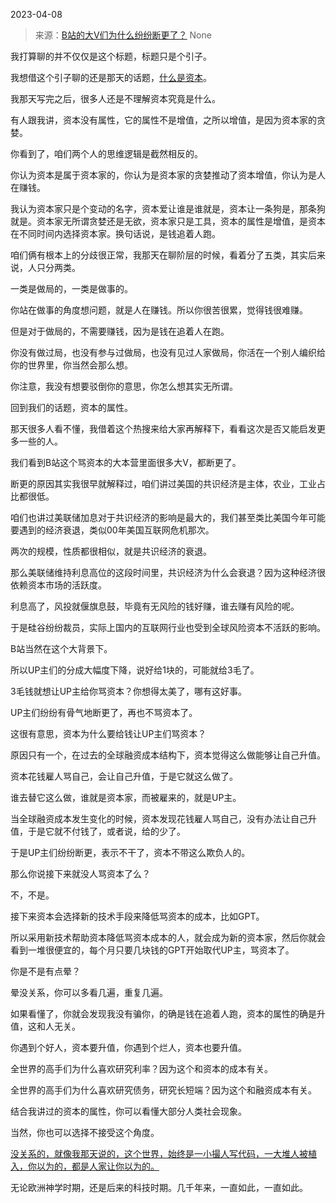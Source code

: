 2023-04-08

> 来源：[B站的大V们为什么纷纷断更了？](http://mp.weixin.qq.com/s?__biz=MzU3NDc5Nzc0NQ==&amp;mid=2247523446&amp;idx=1&amp;sn=97666457453e5755a0570dbf3a43b87e&amp;chksm=fd2e3ea8ca59b7bed88950074f50d22e9485af29f9c350571eba6f6384f57861ada72f14bdcc&amp;scene=127#wechat_redirect)
> None

我打算聊的并不仅仅是这个标题，标题只是个引子。  

我想借这个引子聊的还是那天的话题，[什么是资本](http://mp.weixin.qq.com/s?__biz=MzU3NDc5Nzc0NQ==&mid=2247523350&idx=1&sn=9bda129ace32c5253066b60afd379ce0&chksm=fd2e3ec8ca59b7dea979dbe61c426e95fbebd8d2c148da25879e600ebf9dad5c50e1276ef2d2&scene=21#wechat_redirect)。  

我那天写完之后，很多人还是不理解资本究竟是什么。  

有人跟我讲，资本没有属性，它的属性不是增值，之所以增值，是因为资本家的贪婪。  

你看到了，咱们两个人的思维逻辑是截然相反的。  

你认为资本是属于资本家的，你认为是资本家的贪婪推动了资本增值，你认为是人在赚钱。  

我认为资本家只是个变动的名字，资本爱让谁是谁就是，资本让一条狗是，那条狗就是。资本家无所谓贪婪还是无欲，资本家只是工具，资本的属性是增值，是资本在不同时间内选择资本家。换句话说，是钱追着人跑。  

咱们俩有根本上的分歧很正常，我那天在聊阶层的时候，看着分了五类，其实后来说，人只分两类。  

一类是做局的，一类是做事的。

你站在做事的角度想问题，就是人在赚钱。所以你很苦很累，觉得钱很难赚。

但是对于做局的，不需要赚钱，因为是钱在追着人在跑。

你没有做过局，也没有参与过做局，也没有见过人家做局，你活在一个别人编织给你的世界里，你当然会那么想。

你注意，我没有想要驳倒你的意思，你怎么想其实无所谓。

回到我们的话题，资本的属性。

那天很多人看不懂，我借着这个热搜来给大家再解释下，看看这次是否又能启发更多一些的人。

我们看到B站这个骂资本的大本营里面很多大V，都断更了。

断更的原因其实我很早就解释过，咱们讲过美国的共识经济是主体，农业，工业占比都很低。

咱们也讲过美联储加息对于共识经济的影响是最大的，我们甚至类比美国今年可能要遇到的经济衰退，类似00年美国互联网危机那次。

两次的规模，性质都很相似，就是共识经济的衰退。

那么美联储维持利息高位的这段时间里，共识经济为什么会衰退？因为这种经济很依赖资本市场的活跃度。

利息高了，风投就偃旗息鼓，毕竟有无风险的钱好赚，谁去赚有风险的呢。

于是硅谷纷纷裁员，实际上国内的互联网行业也受到全球风险资本不活跃的影响。

B站当然在这个大背景下。

所以UP主们的分成大幅度下降，说好给1块的，可能就给3毛了。

3毛钱就想让UP主给你骂资本？你想得太美了，哪有这好事。

UP主们纷纷有骨气地断更了，再也不骂资本了。

这很有意思，资本为什么要给钱让UP主们骂资本？

原因只有一个，在过去的全球融资成本结构下，资本觉得这么做能够让自己升值。

资本花钱雇人骂自己，会让自己升值，于是它就这么做了。

谁去替它这么做，谁就是资本家，而被雇来的，就是UP主。

当全球融资成本发生变化的时候，资本发现花钱雇人骂自己，没有办法让自己升值，于是它就不付钱了，或者说，给的少了。

于是UP主们纷纷断更，表示不干了，资本不带这么欺负人的。  

那么你说接下来就没人骂资本了么？  

不，不是。

接下来资本会选择新的技术手段来降低骂资本的成本，比如GPT。

所以采用新技术帮助资本降低骂资本成本的人，就会成为新的资本家，然后你就会看到一堆很便宜的，每个月只要几块钱的GPT开始取代UP主，骂资本了。  

你是不是有点晕？  

晕没关系，你可以多看几遍，重复几遍。  

如果看懂了，你就会发现我没有骗你，的确是钱在追着人跑，资本的属性的确是升值，这和人无关。  

你遇到个好人，资本要升值，你遇到个烂人，资本也要升值。  

全世界的高手们为什么喜欢研究利率？因为这个和资本的成本有关。  

全世界的高手们为什么喜欢研究债务，研究长短端？因为这个和融资成本有关。

结合我讲过的资本的属性，你可以看懂大部分人类社会现象。

当然，你也可以选择不接受这个角度。

[没关系的，就像我那天说的，这个世界，始终是一小撮人写代码，一大堆人被植入，你以为的，都是人家让你以为的。](http://mp.weixin.qq.com/s?__biz=MzkwMzQ1MzczOQ==&mid=2247483669&idx=1&sn=af9cf3e8bf506268ad721f7febf7c2ae&chksm=c0974c51f7e0c54722892825cfc8d5cbdc066e446366895dcd138502ce7fcd329efed6174a2f&scene=21#wechat_redirect)

无论欧洲神学时期，还是后来的科技时期。几千年来，一直如此，一直如此。

